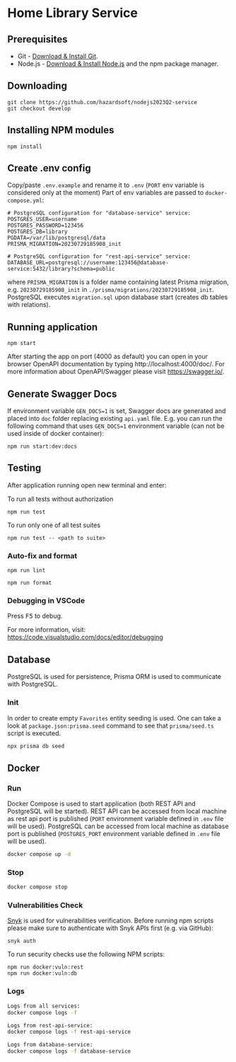 # Home Library Service

## Prerequisites

- Git - [Download & Install Git](https://git-scm.com/downloads).
- Node.js - [Download & Install Node.js](https://nodejs.org/en/download/) and the npm package manager.

## Downloading

```
git clone https://github.com/hazardsoft/nodejs2023Q2-service
git checkout develop
```

## Installing NPM modules

```
npm install
```

## Create .env config

Copy/paste `.env.example` and rename it to `.env` (`PORT` env variable is considered only at the moment)
Part of env variables are passed to `docker-compose.yml`:

```
# PostgreSQL configuration for "database-service" service:
POSTGRES_USER=username
POSTGRES_PASSWORD=123456
POSTGRES_DB=library
PGDATA=/var/lib/postgresql/data
PRISMA_MIGRATION=20230729185908_init

# PostgreSQL configuration for "rest-api-service" service:
DATABASE_URL=postgresql://username:123456@database-service:5432/library?schema=public
```

where `PRISMA_MIGRATION` is a folder name containing latest Prisma migration, e.g. `20230729185908_init` in `./prisma/migrations/20230729185908_init`. PostgreSQL executes `migration.sql` upon database start (creates db tables with relations).

## Running application

```
npm start
```

After starting the app on port (4000 as default) you can open
in your browser OpenAPI documentation by typing http://localhost:4000/doc/.
For more information about OpenAPI/Swagger please visit https://swagger.io/.

## Generate Swagger Docs

If environment variable `GEN_DOCS=1` is set, Swagger docs are generated and placed into `doc` folder replacing existing `api.yaml` file.
E.g. you can run the following command that uses `GEN_DOCS=1` environment variable (can not be used inside of docker container):

```
npm run start:dev:docs
```

## Testing

After application running open new terminal and enter:

To run all tests without authorization

```
npm run test
```

To run only one of all test suites

```
npm run test -- <path to suite>
```

### Auto-fix and format

```
npm run lint
```

```
npm run format
```

### Debugging in VSCode

Press <kbd>F5</kbd> to debug.

For more information, visit: https://code.visualstudio.com/docs/editor/debugging

## Database

PostgreSQL is used for persistence, Prisma ORM is used to communicate with PostgreSQL.

### Init

In order to create empty `Favorites` entity seeding is used. One can take a look at `package.json:prisma.seed` command to see that `prisma/seed.ts` script is executed.

```sh
npx prisma db seed
```

## Docker

### Run

Docker Compose is used to start application (both REST API and PostgreSQL will be started).
REST API can be accessed from local machine as rest api port is published (`PORT` environment variable defined in `.env` file will be used).
PostgreSQL can be accessed from local machine as database port is published (`POSTGRES_PORT` environment variable defined in `.env` file will be used).

```sh
docker compose up -d
```

### Stop

```sh
docker compose stop
```

### Vulnerabilities Check

[Snyk](https://snyk.io) is used for vulnerabilities verification.
Before running npm scripts please make sure to authenticate with Snyk APIs first (e.g. via GitHub):

```
snyk auth
```

To run security checks use the following NPM scripts:
```
npm run docker:vuln:rest
npm run docker:vuln:db
```

### Logs

```sh
Logs from all services:
docker compose logs -f

Logs from rest-api-service:
docker compose logs -f rest-api-service

Logs from database-service:
docker compose logs -f database-service
```
